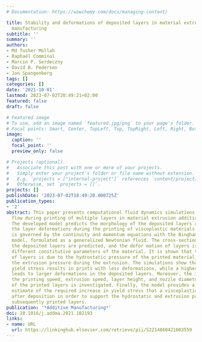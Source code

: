 ```yaml
---
# Documentation: https://wowchemy.com/docs/managing-content/

title: Stability and deformations of deposited layers in material extrusion additive
  manufacturing
subtitle: ''
summary: ''
authors:
- Md Tusher Mollah
- Raphaël Comminal
- Marcin P. Serdeczny
- David B. Pedersen
- Jon Spangenberg
tags: []
categories: []
date: '2021-10-01'
lastmod: 2023-07-02T20:49:21+02:00
featured: false
draft: false

# Featured image
# To use, add an image named `featured.jpg/png` to your page's folder.
# Focal points: Smart, Center, TopLeft, Top, TopRight, Left, Right, BottomLeft, Bottom, BottomRight.
image:
  caption: ''
  focal_point: ''
  preview_only: false

# Projects (optional).
#   Associate this post with one or more of your projects.
#   Simply enter your project's folder or file name without extension.
#   E.g. `projects = ["internal-project"]` references `content/project/deep-learning/index.md`.
#   Otherwise, set `projects = []`.
projects: []
publishDate: '2023-07-02T18:49:20.000725Z'
publication_types:
- '2'
abstract: This paper presents computational fluid dynamics simulations of the deposition
  flow during printing of multiple layers in material extrusion additive manufacturing.
  The developed model predicts the morphology of the deposited layers and captures
  the layer deformations during the printing of viscoplastic materials. The physics
  is governed by the continuity and momentum equations with the Bingham constitutive
  model, formulated as a generalized Newtonian fluid. The cross-sectional shapes of
  the deposited layers are predicted, and the defor­ mation of layers is studied for
  different constitutive parameters of the material. It is shown that the deformation
  of layers is due to the hydrostatic pressure of the printed material, as well as
  the extrusion pressure during the extrusion. The simulations show that a higher
  yield stress results in prints with less deformations, while a higher plastic viscosity
  leads to larger deformations in the deposited layers. Moreover, the influence of
  the printing speed, extrusion speed, layer height, and nozzle diameter on the deformation
  of the printed layers is investigated. Finally, the model provides a conservative
  estimate of the required increase in yield stress that a viscoplastic material demands
  after deposition in order to support the hydrostatic and extrusion pressure of the
  subsequently printed layers.
publication: '*Additive Manufacturing*'
doi: 10.1016/j.addma.2021.102193
links:
- name: URL
  url: https://linkinghub.elsevier.com/retrieve/pii/S2214860421003559
---
```


